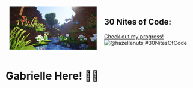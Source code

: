 <div style="display: flex;">
  <div style="flex: 50%; padding: 10px;">
    <img src="https://github.com/hazellenuts/hazellenuts/blob/main/minecraft.gif" alt="me" width="auto" />
  </div>
  <div style="flex: 50%; padding: 10px;">
    <h2>30 Nites of Code:</h2>
    <p>
      <a href="https://www.codedex.io/@hazellenuts/30-nites-of-code">Check out my progress!</a>  
      <br>
      <img src="https://www.codedex.io/api/petStatus?user=hazellenuts" alt="@hazellenuts #30NitesOfCode" />
    </p>
  </div>
</div>

<h1>Gabrielle Here! 🥨✨</h1>
